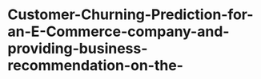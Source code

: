 # Customer-Churning-Prediction-for-an-E-Commerce-company-and-providing-business-recommendation-on-the-